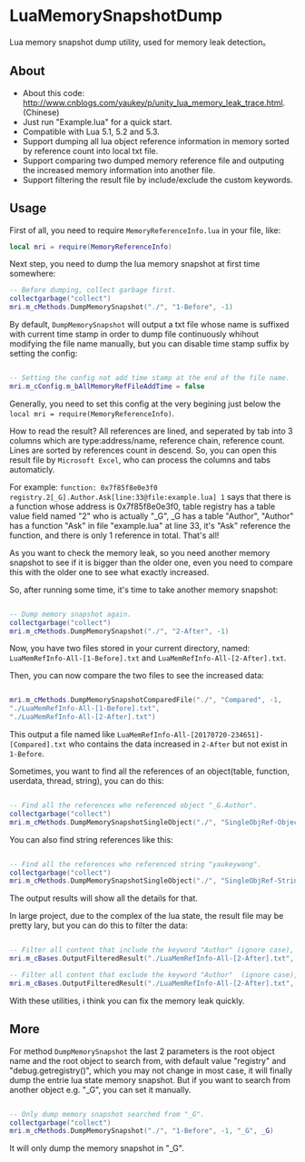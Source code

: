 # LuaMemorySnapshotDump
Lua memory snapshot dump utility, used for memory leak detection。

## About
- About this code: http://www.cnblogs.com/yaukey/p/unity_lua_memory_leak_trace.html. (Chinese)
- Just run "Example.lua" for a quick start.
- Compatible with Lua 5.1, 5.2 and 5.3.
- Support dumping all lua object reference information in memory sorted by reference count into local txt file.
- Support comparing two dumped memory reference file and outputing the increased memory information into another file.
- Support filtering the result file by include/exclude the custom keywords.

## Usage

First of all, you need to require `MemoryReferenceInfo.lua` in your file, like:

```lua
local mri = require(MemoryReferenceInfo)
```

Next step, you need to dump the lua memory snapshot at first time somewhere:

```lua
-- Before dumping, collect garbage first.
collectgarbage("collect")
mri.m_cMethods.DumpMemorySnapshot("./", "1-Before", -1)

```

By default, ```DumpMemorySnapshot``` will output a txt file whose name is suffixed with current time stamp in order to dump file continuously whihout modifying the file name manually, but you can disable time stamp suffix by setting the config:

```lua

-- Setting the config not add time stamp at the end of the file name.
mri.m_cConfig.m_bAllMemoryRefFileAddTime = false

```

Generally, you need to set this config at the very begining just below the ```local mri = require(MemoryReferenceInfo)```.

How to read the result? All references are lined, and seperated by tab into 3 columns which are type:address/name, reference chain, reference count. Lines are sorted by references count in descend. So, you can open this result file by ```Microsoft Excel```, who can process the columns and tabs automaticly. 

For example: ```function: 0x7f85f8e0e3f0	registry.2[_G].Author.Ask[line:33@file:example.lua]	1``` says that there is a function whose address is 0x7f85f8e0e3f0, table registry has a table value field named "2" who is actually "_G", _G has a table "Author", "Author" has a function "Ask" in file "example.lua" at line 33, it's "Ask" reference the function, and there is only 1 reference in total. That's all!

As you want to check the memory leak, so you need another memory snapshot to see if it is bigger than the older one, even you need to compare this with the older one to see what exactly increased.

So, after running some time, it's time to take another memory snapshot:

```lua

-- Dump memory snapshot again.
collectgarbage("collect")
mri.m_cMethods.DumpMemorySnapshot("./", "2-After", -1)

```

Now, you have two files stored in your current directory, named: ```LuaMemRefInfo-All-[1-Before].txt``` and ```LuaMemRefInfo-All-[2-After].txt```.

Then, you can now compare the two files to see the increased data:

```lua

mri.m_cMethods.DumpMemorySnapshotComparedFile("./", "Compared", -1, 
"./LuaMemRefInfo-All-[1-Before].txt", 
"./LuaMemRefInfo-All-[2-After].txt")

```

This output a file named like ```LuaMemRefInfo-All-[20170720-234651]-[Compared].txt``` who contains the data increased in ```2-After``` but not exist in ```1-Before```.

Sometimes, you want to find all the references of an object(table, function, userdata, thread, string), you can do this:

```lua

-- Find all the references who referenced object "_G.Author".
collectgarbage("collect")
mri.m_cMethods.DumpMemorySnapshotSingleObject("./", "SingleObjRef-Object", -1, "Author", _G.Author)

```

You can also find string references like this:

```lua

-- Find all the references who referenced string "yaukeywang".
collectgarbage("collect")
mri.m_cMethods.DumpMemorySnapshotSingleObject("./", "SingleObjRef-String", -1, "Author Name", "yaukeywang")

```

The output results will show all the details for that.

In large project, due to the complex of the lua state, the result file may be pretty lary, but you can do this to filter the data:

```lua

-- Filter all content that include the keyword "Author" (ignore case), and save as a new file.
mri.m_cBases.OutputFilteredResult("./LuaMemRefInfo-All-[2-After].txt", "Author", true, true)

-- Filter all content that exclude the keyword "Author"  (ignore case), and save as a new file.
mri.m_cBases.OutputFilteredResult("./LuaMemRefInfo-All-[2-After].txt", "Author", false, true)

```

With these utilities, i think you can fix the memory leak quickly.

## More

For method ```DumpMemorySnapshot``` the last 2 parameters is the root object name and the root object to search from, with default value "registry" and "debug.getregistry()", which you may not change in most case, it will finally dump the entrie lua state memory snapshot. But if you want to search from another object e.g. "_G", you can set it manually.

```lua

-- Only dump memory snapshot searched from "_G".
collectgarbage("collect")
mri.m_cMethods.DumpMemorySnapshot("./", "1-Before", -1, "_G", _G)

```

It will only dump the memory snapshot in "_G".
